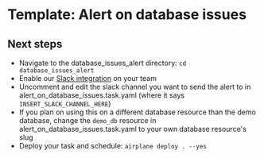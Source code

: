 # Template: Alert on database issues

## Next steps

- Navigate to the database_issues_alert directory: `cd database_issues_alert`
- Enable our [Slack integration](https://docs.airplane.dev/platform/slack-integration) on your team
- Uncomment and edit the slack channel you want to send the alert to in alert_on_database_issues.task.yaml (where it says `INSERT_SLACK_CHANNEL_HERE`)
- If you plan on using this on a different database resource than the demo database, change the `demo_db` resource in alert_on_database_issues.task.yaml to your own database resource's slug
- Deploy your task and schedule: `airplane deploy . --yes`

